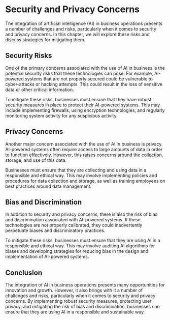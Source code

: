 Security and Privacy Concerns
=============================================================================================

The integration of artificial intelligence (AI) in business operations presents a number of challenges and risks, particularly when it comes to security and privacy concerns. In this chapter, we will explore these risks and discuss strategies for mitigating them.

Security Risks
--------------

One of the primary concerns associated with the use of AI in business is the potential security risks that these technologies can pose. For example, AI-powered systems that are not properly secured could be vulnerable to cyber-attacks or hacking attempts. This could result in the loss of sensitive data or other critical information.

To mitigate these risks, businesses must ensure that they have robust security measures in place to protect their AI-powered systems. This may include implementing firewalls, using encryption technologies, and regularly monitoring system activity for any suspicious activity.

Privacy Concerns
----------------

Another major concern associated with the use of AI in business is privacy. AI-powered systems often require access to large amounts of data in order to function effectively. However, this raises concerns around the collection, storage, and use of this data.

Businesses must ensure that they are collecting and using data in a responsible and ethical way. This may involve implementing policies and procedures for data collection and storage, as well as training employees on best practices around data management.

Bias and Discrimination
-----------------------

In addition to security and privacy concerns, there is also the risk of bias and discrimination associated with AI-powered systems. If these technologies are not properly calibrated, they could inadvertently perpetuate biases and discriminatory practices.

To mitigate these risks, businesses must ensure that they are using AI in a responsible and ethical way. This may involve auditing AI algorithms for biases and developing strategies for reducing bias in the design and implementation of AI-powered systems.

Conclusion
----------

The integration of AI in business operations presents many opportunities for innovation and growth. However, it also brings with it a number of challenges and risks, particularly when it comes to security and privacy concerns. By implementing robust security measures, protecting user privacy, and mitigating the risk of bias and discrimination, businesses can ensure that they are using AI in a responsible and sustainable way.
